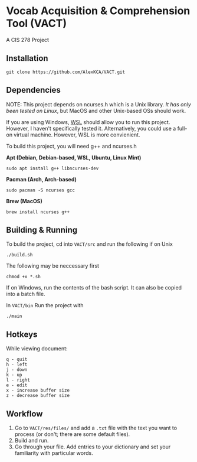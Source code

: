 # Vocab Acquisition & Comprehension Tool (VACT)
A CIS 278 Project
## Installation
```
git clone https://github.com/AlexKCA/VACT.git
```

## Dependencies
NOTE: This project depends on ncurses.h which is a Unix library. *It has only been tested on Linux*, but MacOS and other Unix-based OSs should work. 

If you are using Windows, [WSL](https://learn.microsoft.com/en-us/windows/wsl/install) should allow you to run this project. However, I haven't specifically tested it. Alternatively, you could use a full-on virtual machine. However, WSL is more convienient.

To build this project, you will need g++ and ncurses.h


**Apt (Debian, Debian-based, WSL, Ubuntu, Linux Mint)**
```
sudo apt install g++ libncurses-dev
```

**Pacman (Arch, Arch-based)**
```
sudo pacman -S ncurses gcc
```

**Brew (MacOS)**
```
brew install ncurses g++
```

## Building & Running
To build the project, cd into ```VACT/src``` and run the following if on Unix
```
./build.sh
```
The following may be neccessary first
```
chmod +x *.sh
```
If on Windows, run the contents of the bash script. It can also be copied into a batch file.

In ```VACT/bin``` Run the project with

```
./main
```


## Hotkeys
While viewing document:
```
q - quit
h - left
j - down
k - up
l - right
e - edit
x - increase buffer size
z - decrease buffer size
```

## Workflow
1. Go to ```VACT/res/files/``` and add a ```.txt``` file with the text you want to process (or don't; there are some default files).
2. Build and run.
3. Go through your file. Add entries to your dictionary and set your familiarity with particular words.
